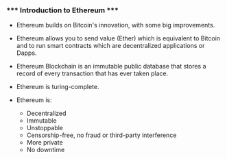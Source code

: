 ###      *** Introduction to Ethereum ***

* Ethereum builds on Bitcoin's innovation, with some big improvements.

* Ethereum allows you to send value (Ether) which is equivalent to Bitcoin and to run smart contracts which are decentralized applications or Dapps.

* Ethereum Blockchain is an immutable public database that stores a record of every transaction that has ever taken place.

* Ethereum is turing-complete.

* Ethereum is:
    - Decentralized
    - Immutable
    - Unstoppable
    - Censorship-free, no fraud or third-party interference
    - More private
    - No downtime